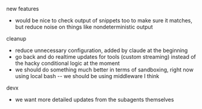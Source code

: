 new features
* would be nice to check output of snippets too to make sure it matches, but reduce noise on things like nondeterministic output

cleanup
* reduce unnecessary configuration, added by claude at the beginning
* go back and do realtime updates for tools (custom streaming) instead of the hacky conditional logic at the moment
* we should do something much better in terms of sandboxing, right now using local bash -- we should be using middleware I think

devx
* we want more detailed updates from the subagents themselves
